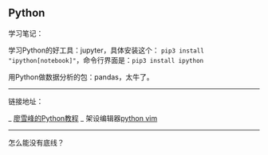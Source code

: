 
## Python ##

学习笔记：

学习Python的好工具：jupyter，具体安装这个： `pip3 install "ipython[notebook]"`，命令行界面是：`pip3 install ipython`

用Python做数据分析的包：pandas，太牛了。


----
链接地址：

_ 	[廖雪峰的Python教程](https://www.liaoxuefeng.com/wiki/0014316089557264a6b348958f449949df42a6d3a2e542c000)
_   架设编辑器[python vim](http://www.cnblogs.com/renrenqq/archive/2010/09/09/1813669.html)





-----
怎么能没有底线？
